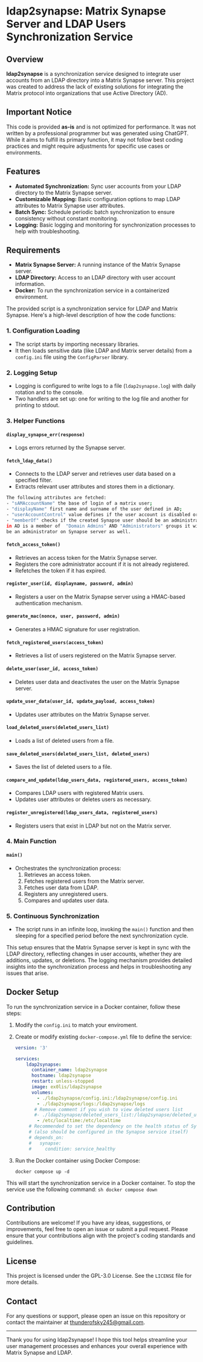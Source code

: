 # ldap2synapse: Matrix Synapse Server and LDAP Users Synchronization Service
## Overview

**ldap2synapse** is a synchronization service designed to integrate user accounts from an LDAP directory into a Matrix Synapse server. This project was created to address the lack of existing solutions for integrating the Matrix protocol into organizations that use Active Directory (AD).

## Important Notice

This code is provided **as-is** and is not optimized for performance. It was not written by a professional programmer but was generated using ChatGPT. While it aims to fulfill its primary function, it may not follow best coding practices and might require adjustments for specific use cases or environments.

## Features

- **Automated Synchronization:** Sync user accounts from your LDAP directory to the Matrix Synapse server.
- **Customizable Mapping:** Basic configuration options to map LDAP attributes to Matrix Synapse user attributes.
- **Batch Sync:** Schedule periodic batch synchronization to ensure consistency without constant monitoring.
- **Logging:** Basic logging and monitoring for synchronization processes to help with troubleshooting.

## Requirements

- **Matrix Synapse Server:** A running instance of the Matrix Synapse server.
- **LDAP Directory:** Access to an LDAP directory with user account information.
- **Docker:** To run the synchronization service in a containerized environment.

The provided script is a synchronization service for LDAP and Matrix Synapse. Here's a high-level description of how the code functions:

### 1. **Configuration Loading**
- The script starts by importing necessary libraries.
- It then loads sensitive data (like LDAP and Matrix server details) from a `config.ini` file using the `ConfigParser` library.

### 2. **Logging Setup**
- Logging is configured to write logs to a file (`ldap2synapse.log`) with daily rotation and to the console.
- Two handlers are set up: one for writing to the log file and another for printing to stdout.

### 3. **Helper Functions**

#### `display_synapse_err(response)`
- Logs errors returned by the Synapse server.

#### `fetch_ldap_data()`
- Connects to the LDAP server and retrieves user data based on a specified filter.
- Extracts relevant user attributes and stores them in a dictionary.
```sh
The following attributes are fetched:
- "sAMAccountName" the base of login of a matrix user;
- "displayName" first name and surname of the user defined in AD;
- "userAccountControl" value defines if the user account is disabled or not;
- "memberOf" checks if the created Synapse user should be an administrator or not: if the user
in AD is a member of  "Domain Admins" AND "Administrators" groups it will
be an administrator on Synapse server as well.
```
#### `fetch_access_token()`
- Retrieves an access token for the Matrix Synapse server.
- Registers the core administrator account if it is not already registered.
- Refetches the token if it has expired.

#### `register_user(id, displayname, password, admin)`
- Registers a user on the Matrix Synapse server using a HMAC-based authentication mechanism.

#### `generate_mac(nonce, user, password, admin)`
- Generates a HMAC signature for user registration.

#### `fetch_registered_users(access_token)`
- Retrieves a list of users registered on the Matrix Synapse server.

#### `delete_user(user_id, access_token)`
- Deletes user data and deactivates the user on the Matrix Synapse server.

#### `update_user_data(user_id, update_payload, access_token)`
- Updates user attributes on the Matrix Synapse server.

#### `load_deleted_users(deleted_users_list)`
- Loads a list of deleted users from a file.

#### `save_deleted_users(deleted_users_list, deleted_users)`
- Saves the list of deleted users to a file.

#### `compare_and_update(ldap_users_data, registered_users, access_token)`
- Compares LDAP users with registered Matrix users.
- Updates user attributes or deletes users as necessary.

#### `register_unregistered(ldap_users_data, registered_users)`
- Registers users that exist in LDAP but not on the Matrix server.

### 4. **Main Function**

#### `main()`
- Orchestrates the synchronization process:
  1. Retrieves an access token.
  2. Fetches registered users from the Matrix server.
  3. Fetches user data from LDAP.
  4. Registers any unregistered users.
  5. Compares and updates user data.

### 5. **Continuous Synchronization**

- The script runs in an infinite loop, invoking the `main()` function and then sleeping for a specified period before the next synchronization cycle.

This setup ensures that the Matrix Synapse server is kept in sync with the LDAP directory, reflecting changes in user accounts, whether they are additions, updates, or deletions. The logging mechanism provides detailed insights into the synchronization process and helps in troubleshooting any issues that arise.

## Docker Setup

To run the synchronization service in a Docker container, follow these steps:

1. Modify the `config.ini` to match your enviroment.
2. Create or modify existing `docker-compose.yml` file to define the service:
    ```yaml
    version: '3'

    services:
        ldap2synapse:
          container_name: ldap2synapse
          hostname: ldap2synapse
          restart: unless-stopped
          image: ex0lis/ldap2synapse
          volumes:
            - ./ldap2synapse/config.ini:/ldap2synapse/config.ini
            - ./ldap2synapse/logs:/ldap2synapse/logs
           # Remove comment if you wish to view deleted users list
           #- ./ldap2synapse/deleted_users_list:/ldap2synapse/deleted_users_list
            - /etc/localtime:/etc/localtime
         # Recommended to set the dependency on the health status of Synapse instance
         # (also should be configured in the Synapse service itself) 
         # depends_on:
         #   synapse:
         #     condition: service_healthy
    ```

3. Run the Docker container using Docker Compose:
    ```
    docker compose up -d
    ```

This will start the synchronization service in a Docker container.
To stop the service use the following command:
    ```sh
    docker compose down
    ```
## Contribution

Contributions are welcome! If you have any ideas, suggestions, or improvements, feel free to open an issue or submit a pull request. Please ensure that your contributions align with the project's coding standards and guidelines.

## License

This project is licensed under the GPL-3.0 License. See the `LICENSE` file for more details.

## Contact

For any questions or support, please open an issue on this repository or contact the maintainer at thunderofsky245@gmail.com.

---

Thank you for using ldap2synapse! I hope this tool helps streamline your user management processes and enhances your overall experience with Matrix Synapse and LDAP.
